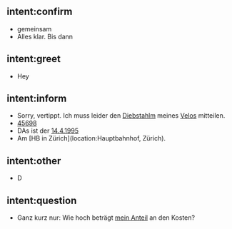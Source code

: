 ## intent:confirm
- gemeinsam
- Alles klar. Bis dann

## intent:greet
- Hey

## intent:inform
- Sorry, vertippt. Ich muss leider den [Diebstahlm](case:diebstahlm) meines [Velos](object:velos) mitteilen.
- [45698](policy_no)
- DAs ist der [14.4.1995](birthdate)
- Am [HB in Zürich](location:Hauptbahnhof, Zürich).

## intent:other
- D

## intent:question
- Ganz kurz nur: Wie hoch beträgt [mein Anteil](policy_detail:Selbstbeteiligung) an den Kosten?
